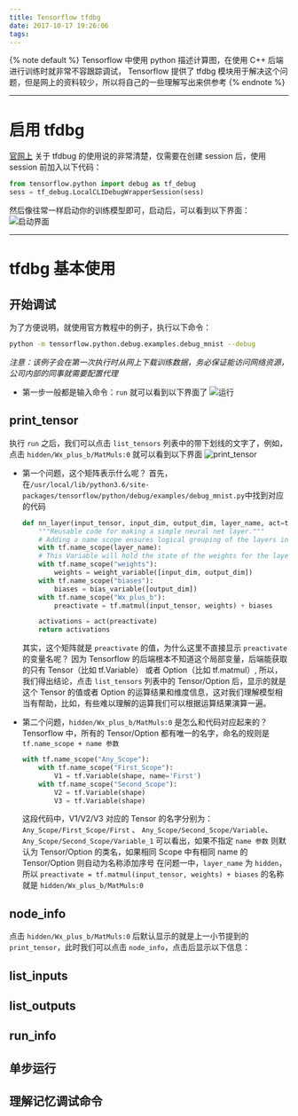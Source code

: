 ```yaml
---
title: Tensorflow tfdbg
date: 2017-10-17 19:26:06
tags:
---
```


{% note default %}
Tensorflow 中使用 python 描述计算图，在使用 C++ 后端进行训练时就非常不容跟踪调试，
Tensorflow 提供了 tfdbg 模块用于解决这个问题，但是网上的资料较少，所以将自己的一些理解写出来供参考
{% endnote %}

<!--more-->

---

# 启用 tfdbg

[官网上](https://www.tensorflow.org/programmers_guide/debugger) 关于 tfdbug 的使用说的非常清楚，仅需要在创建 session 后，使用 session 前加入以下代码：
```python
from tensorflow.python import debug as tf_debug
sess = tf_debug.LocalCLIDebugWrapperSession(sess)
```
然后像往常一样启动你的训练模型即可，启动后，可以看到以下界面：
![启动界面](/images/Tensorflow-tfdbg/Tensorflow-tfdbg_1.png)

---

# tfdbg 基本使用

## 开始调试
为了方便说明，就使用官方教程中的例子，执行以下命令：
```bash
python -m tensorflow.python.debug.examples.debug_mnist --debug
```
*注意：该例子会在第一次执行时从网上下载训练数据，务必保证能访问网络资源，公司内部的同事就需要配置代理*

* 第一步一般都是输入命令：``run`` 就可以看到以下界面了
![运行](/images/Tensorflow-tfdbg/Tensorflow-tfdbg_2.png)

## print_tensor
执行 ``run`` 之后，我们可以点击 ``list_tensors`` 列表中的带下划线的文字了，例如，点击 ``hidden/Wx_plus_b/MatMuls:0`` 就可以看到以下界面
![print_tensor](/images/Tensorflow-tfdbg/Tensorflow-tfdbg_3.png)

* 第一个问题，这个矩阵表示什么呢？
    首先，在``/usr/local/lib/python3.6/site-packages/tensorflow/python/debug/examples/debug_mnist.py``中找到对应的代码
    ```python
    def nn_layer(input_tensor, input_dim, output_dim, layer_name, act=tf.nn.relu):
        """Reusable code for making a simple neural net layer."""
        # Adding a name scope ensures logical grouping of the layers in the graph.
        with tf.name_scope(layer_name):
        # This Variable will hold the state of the weights for the layer
        with tf.name_scope("weights"):
            weights = weight_variable([input_dim, output_dim])
        with tf.name_scope("biases"):
            biases = bias_variable([output_dim])
        with tf.name_scope("Wx_plus_b"):
            preactivate = tf.matmul(input_tensor, weights) + biases

        activations = act(preactivate)
        return activations
    ```
    其实，这个矩阵就是 ``preactivate`` 的值，为什么这里不直接显示 ``preactivate`` 的变量名呢？ 因为 Tensorflow 的后端根本不知道这个局部变量，后端能获取的只有 Tensor（比如 tf.Variable） 或者 Option（比如 tf.matmul）, 所以，我们得出结论，点击 ``list_tensors`` 列表中的 Tensor/Option 后，显示的就是这个 Tensor 的值或者 Option 的运算结果和维度信息，这对我们理解模型相当有帮助，比如，有些难以理解的运算我们可以根据运算结果演算一遍。

* 第二个问题，``hidden/Wx_plus_b/MatMuls:0`` 是怎么和代码对应起来的？
    Tensorflow 中，所有的 Tensor/Option 都有唯一的名字，命名的规则是 ``tf.name_scope + name 参数``
    ```python
    with tf.name_scope("Any_Scope"):
        with tf.name_scope("First_Scope"):
            V1 = tf.Variable(shape, name='First')
        with tf.name_scope("Second_Scope"):
            V2 = tf.Variable(shape)
            V3 = tf.Variable(shape)
    ```
    这段代码中，V1/V2/V3 对应的 Tensor 的名字分别为：``Any_Scope/First_Scope/First`` 、 ``Any_Scope/Second_Scope/Variable``、 ``Any_Scope/Second_Scope/Variable_1`` 可以看出，如果不指定 ``name 参数`` 则默认为 Tensor/Option 的类名，如果相同 Scope 中有相同 name 的 Tensor/Option 则自动为名称添加序号
    在问题一中，``layer_name`` 为 ``hidden``，所以 ``preactivate = tf.matmul(input_tensor, weights) + biases`` 的名称就是 ``hidden/Wx_plus_b/MatMuls:0``



## node_info
点击 ``hidden/Wx_plus_b/MatMuls:0`` 后默认显示的就是上一小节提到的 ``print_tensor``，此时我们可以点击 ``node_info``，点击后显示以下信息：

## list_inputs

## list_outputs

## run_info

## 单步运行

## 理解记忆调试命令
